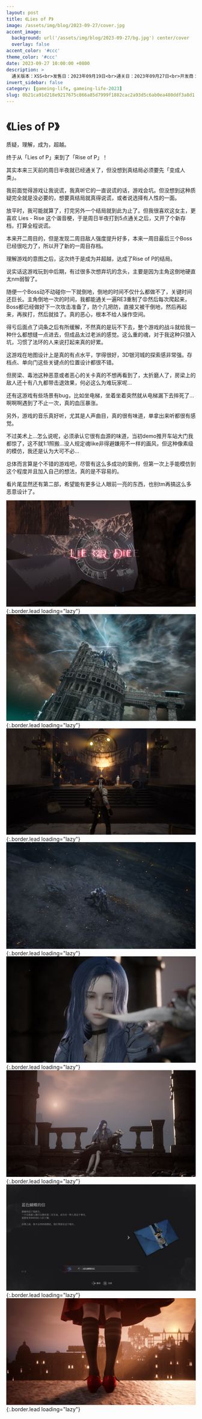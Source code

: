 ```yaml
---
layout: post
title: 《Lies of P》
image: /assets/img/blog/2023-09-27/cover.jpg
accent_image: 
  background: url('/assets/img/blog/2023-09-27/bg.jpg') center/cover
  overlay: false
accent_color: '#ccc'
theme_color: '#ccc'
date: 2023-09-27 10:00:00 +0800
description: >
  通关版本：XSS<br>发售日：2023年09月19日<br>通关日：2023年09月27日<br>开发商：Round8 Studio<br>发行商：Neowiz Games
invert_sidebar: false
category: [gameing-life, gameing-life-2023]
slug: 0b21ca91d218e9217675c866a85d7999f1882cac2a93d5c6ab0ea480ddf3a8d1
---
```


# 《Lies of P》

质疑，理解，成为，超越。

终于从「Lies of P」来到了「Rise of P」！

其实本来三天前的周日半夜就已经通关了，但没想到真结局必须要先「变成人类」。

我前面觉得游戏让我说谎，我真听它的一直说谎的话，游戏会坑。但没想到这种质疑完全就是没必要的，想要真结局就真得说谎，或者说选择有人性的一面。

放平时，我可能就算了，打完另外一个结局就到此为止了。但我很喜欢这女主，更喜欢 Lies - Rise 这个谐音梗，于是周日半夜打到5点通关之后，又开了个新存档，打算全程说谎。

本来开二周目的，但是发现二周目敌人强度提升好多，本来一周目最后三个Boss已经很吃力了，所以开了新的一周目存档。

理解游戏的意图之后，这次终于是成为并超越，达成了Rise of P的结局。

说实话这游戏玩到中后期，有过很多次想弃坑的念头，主要是因为主角这倒地硬直太nm弱智了。

随便一个Boss动不动碰你一下就倒地，倒地的时间不仅什么都做不了，关键时间还巨长。主角倒地一次的时间，我都能通关一遍RE3重制了😡然后每次爬起来，Boss都已经做好下一次攻击准备了，防个几把防，直接又被干倒地，然后再起来，再挨打，然后就挂了。真的恶心，根本不给人操作空间。

得亏后面点了词条之后有所缓解，不然真的是玩不下去，整个游戏的战斗就给我一种什么都想缝一点进去，但成品太过老派的感觉。这么重的魂，对于我这种只狼入坑，习惯了法环的人来说打起来真的好累。

这游戏在地图设计上是真的有点水平，学得很好，3D银河城的探索感非常强。存档点、单向门这些关键点的位置设计都很不错。

但房梁、毒池这种恶意或者恶心的关卡真的不想再看到了，太折磨人了，房梁上的敌人还十有八九都带击退效果，何必这么为难玩家呢...

还有这游戏有些场景有bug，比如坐电梯，坐着坐着突然就从电梯漏下去摔死了…啊啊啊遇到了不止一次，真的血压暴涨。

另外，游戏的音乐真好听，尤其是人声曲目，真的很有味道，单拿出来听都很有感觉。

不过美术上...怎么说呢，必须承认它很有血源的味道，当初demo推开车站大门我都惊了，这不就1:1照搬...没人规定魂like非得避嫌用不一样的画风，但这种像素级的模仿，我还是认为大可不必...

总体而言算是个不错的游戏吧，尽管有这么多成功的案例，但第一次上手能模仿到这个程度并且加入自己的想法，真的是不容易的。

看片尾显然还有第二部，希望能有更多让人眼前一亮的东西，也别tm再搞这么多恶意设计了。

![](/assets/img/blog/2023-09-27/1.jpg){:.border.lead loading="lazy"}
![](/assets/img/blog/2023-09-27/2.jpg){:.border.lead loading="lazy"}
![](/assets/img/blog/2023-09-27/3.jpg){:.border.lead loading="lazy"}
![](/assets/img/blog/2023-09-27/4.jpg){:.border.lead loading="lazy"}
![](/assets/img/blog/2023-09-27/5.jpg){:.border.lead loading="lazy"}
![](/assets/img/blog/2023-09-27/6.jpg){:.border.lead loading="lazy"}
![](/assets/img/blog/2023-09-27/7.jpg){:.border.lead loading="lazy"}
![](/assets/img/blog/2023-09-27/8.jpg){:.border.lead loading="lazy"}